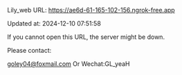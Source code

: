 Lily_web URL: https://ae6d-61-165-102-156.ngrok-free.app

Updated at: 2024-12-10 07:51:58

If you cannot open this URL, the server might be down.

Please contact: 

goley04@foxmail.com Or Wechat:GL_yeaH